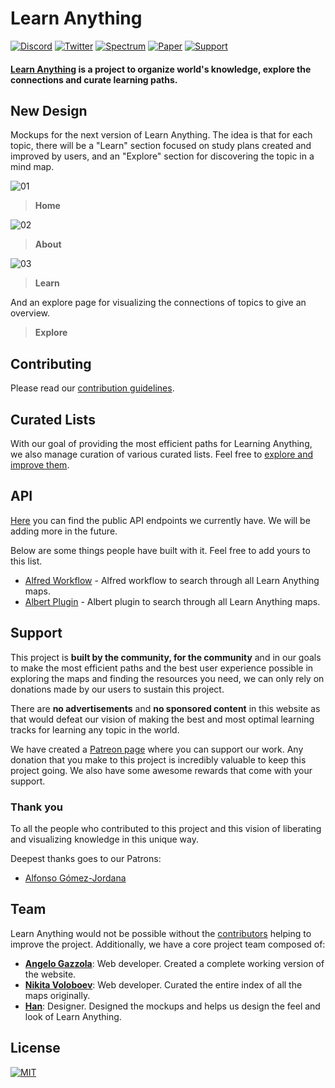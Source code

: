 # Learn Anything

[![Discord](https://img.shields.io/badge/-Discord-0a0a0a.svg?style=flat&colorA=0a0a0a)](https://discord.gg/KKYdWjt)
[![Twitter](https://img.shields.io/badge/-Twitter-0a0a0a.svg?style=flat&colorA=0a0a0a)](https://twitter.com/learnanything_)
[![Spectrum](https://img.shields.io/badge/-Spectrum-0a0a0a.svg?style=flat&colorA=0a0a0a)](https://spectrum.chat/learn-anything)
[![Paper](https://img.shields.io/badge/-Paper-0a0a0a.svg?style=flat&colorA=0a0a0a)](https://github.com/learn-anything/learn-anything/wiki/White-Paper)
[![Support](https://img.shields.io/badge/%E2%9D%A4-Support-0a0a0a.svg?style=flat&colorA=0a0a0a)](https://www.patreon.com/learnanything)

#### [Learn Anything](https://learn-anything.xyz) is a project to organize world's knowledge, explore the connections and curate learning paths.

## New Design

Mockups for the next version of Learn Anything. The idea is that for each topic, there will be a "Learn" section focused on study plans created and improved by users, and an "Explore" section for discovering the topic in a mind map.

![01](https://git.io/fxfj4)

> **Home**

![02](https://git.io/fxfjR)

> **About**

![03](https://git.io/fxfj0)

> **Learn**

And an explore page for visualizing the connections of topics to give an overview.

> **Explore**

## Contributing

Please read our [contribution guidelines](.github/CONTRIBUTING.md#readme).

## Curated Lists

With our goal of providing the most efficient paths for Learning Anything, we also manage curation of various curated lists. Feel free to [explore and improve them](https://github.com/learn-anything/curated-lists#readme).

## API

[Here](http://docs.learn-anything.xyz) you can find the public API endpoints we currently have. We will be adding more in the future.

Below are some things people have built with it. Feel free to add yours to this list.

- [Alfred Workflow](https://github.com/nikitavoloboev/alfred-learn-anything) - Alfred workflow to search through all Learn Anything maps.
- [Albert Plugin](https://github.com/nglgzz/albert-plugins) - Albert plugin to search through all Learn Anything maps.

## Support

This project is **built by the community, for the community** and in our goals to make the most efficient paths and the best user experience possible in exploring the maps and finding the resources you need, we can only rely on donations made by our users to sustain this project.

There are **no advertisements** and **no sponsored content** in this website as that would defeat our vision of making the best and most optimal learning tracks for learning any topic in the world.

We have created a [Patreon page](https://www.patreon.com/learnanything) where you can support our work. Any donation that you make to this project is incredibly valuable to keep this project going. We also have some awesome rewards that come with your support.

### Thank you

To all the people who contributed to this project and this vision of liberating and visualizing knowledge in this unique way.

Deepest thanks goes to our Patrons:
- [Alfonso Gómez-Jordana](https://twitter.com/alfongj)

## Team

Learn Anything would not be possible without the [contributors](https://github.com/learn-anything/learn-anything/graphs/contributors) helping to improve the project. Additionally, we have a core project team composed of:

- [**Angelo Gazzola**](https://github.com/nglgzz): Web developer. Created a complete working version of the website.
- [**Nikita Voloboev**](https://github.com/nikitavoloboev): Web developer. Curated the entire index of all the maps originally.
- [**Han**](https://github.com/iinfin): Designer. Designed the mockups and helps us design the feel and look of Learn Anything.

## License
[![MIT](https://img.shields.io/badge/license-MIT-0a0a0a.svg?style=flat&colorA=0a0a0a)](LICENSE)
